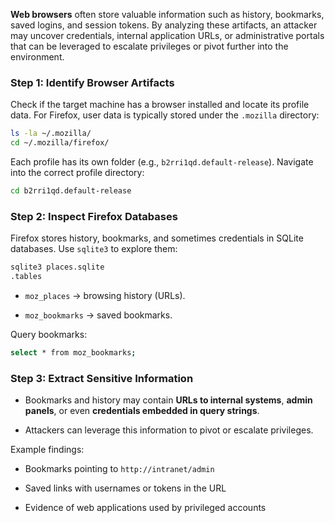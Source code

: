 **Web browsers** often store valuable information such as history, bookmarks, saved logins, and session tokens. By analyzing these artifacts, an attacker may uncover credentials, internal application URLs, or administrative portals that can be leveraged to escalate privileges or pivot further into the environment.

### Step 1: Identify Browser Artifacts

Check if the target machine has a browser installed and locate its profile data. For Firefox, user data is typically stored under the `.mozilla` directory:

```bash
ls -la ~/.mozilla/
cd ~/.mozilla/firefox/
```

Each profile has its own folder (e.g., `b2rri1qd.default-release`). Navigate into the correct profile directory:
```bash
cd b2rri1qd.default-release
```

### Step 2: Inspect Firefox Databases

Firefox stores history, bookmarks, and sometimes credentials in SQLite databases. Use `sqlite3` to explore them:
```bash
sqlite3 places.sqlite
.tables
```
- `moz_places` → browsing history (URLs).
    
- `moz_bookmarks` → saved bookmarks.


Query bookmarks:
```bash
select * from moz_bookmarks;
```

### Step 3: Extract Sensitive Information

- Bookmarks and history may contain **URLs to internal systems**, **admin panels**, or even **credentials embedded in query strings**.
    
- Attackers can leverage this information to pivot or escalate privileges.
    

Example findings:

- Bookmarks pointing to `http://intranet/admin`
    
- Saved links with usernames or tokens in the URL
    
- Evidence of web applications used by privileged accounts